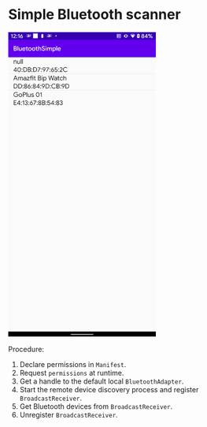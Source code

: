 # Simple Bluetooth scanner

<img src="./Screenshots/BluetoothSimple.png" width="300">

Procedure:

1. Declare permissions in `Manifest`.
2. Request `permissions` at runtime.
3. Get a handle to the default local `BluetoothAdapter`.
4. Start the remote device discovery process and register `BroadcastReceiver`.
5. Get Bluetooth devices from `BroadcastReceiver`.
6. Unregister `BroadcastReceiver`.